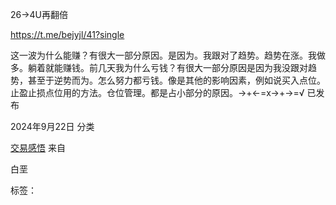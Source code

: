 26→4U再翻倍

https://t.me/bejyjl/41?single

这一波为什么能赚？有很大一部分原因。是因为。我跟对了趋势。趋势在涨。我做多。躺着就能赚钱。前几天我为什么亏钱？有很大一部分原因是因为我没跟对趋势，甚至于逆势而为。怎么努力都亏钱。像是其他的影响因素，例如说买入点位。止盈止损点位用的方法。仓位管理。都是占小部分的原因。→+←=x→+→=√
已发布

2024年9月22日
分类

[交易感悟](http://localhost/testsite/category/%e4%ba%a4%e6%98%93%e6%84%9f%e6%82%9f/)
来自

白垩

标签：

